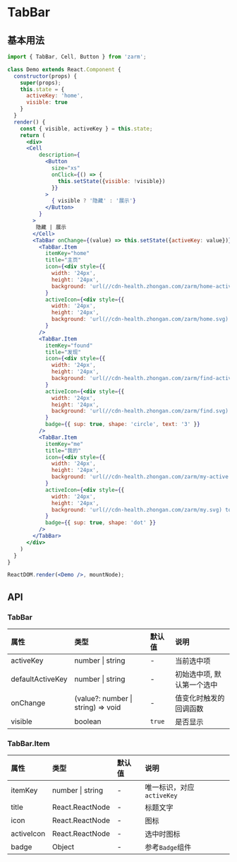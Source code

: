 # TabBar



## 基本用法
```jsx
import { TabBar, Cell, Button } from 'zarm';

class Demo extends React.Component {
  constructor(props) {
    super(props);
    this.state = {
      activeKey: 'home',
      visible: true
    }
  }
  render() {
    const { visible, activeKey } = this.state;
    return (
      <div>
      <Cell
          description={
            <Button
              size="xs"
              onClick={() => {
                this.setState({visible: !visible})
              }}
            >
              { visible ? '隐藏' : '展示'}
            </Button>
          }
        >
         隐藏 | 展示
        </Cell>
        <TabBar onChange={(value) => this.setState({activeKey: value})} activeKey={activeKey} visible={visible} >
          <TabBar.Item
            itemKey="home"
            title="主页"
            icon={<div style={{
              width: '24px',
              height: '24px',
              background: 'url(//cdn-health.zhongan.com/zarm/home-active.svg) top left / 24px 24px no-repeat'}}></div>
            }
            activeIcon={<div style={{
              width: '24px',
              height: '24px',
              background: 'url(//cdn-health.zhongan.com/zarm/home.svg) top left / 24px 24px no-repeat'}}></div>
            }
          />
          <TabBar.Item
            itemKey="found"
            title="发现"
            icon={<div style={{
              width: '24px',
              height: '24px',
              background: 'url(//cdn-health.zhongan.com/zarm/find-active.svg) top left / 24px 24px no-repeat'}}></div>
            }
            activeIcon={<div style={{
              width: '24px',
              height: '24px',
              background: 'url(//cdn-health.zhongan.com/zarm/find.svg) top left / 24px 24px no-repeat'}}></div>
            }
            badge={{ sup: true, shape: 'circle', text: '3' }}
          />
          <TabBar.Item
            itemKey="me"
            title="我的"
            icon={<div style={{
              width: '24px',
              height: '24px',
              background: 'url(//cdn-health.zhongan.com/zarm/my-active.svg) top left / 24px 24px no-repeat'}}></div>
            }
            activeIcon={<div style={{
              width: '24px',
              height: '24px',
              background: 'url(//cdn-health.zhongan.com/zarm/my.svg) top left / 24px 24px no-repeat'}}></div>
            }
            badge={{ sup: true, shape: 'dot' }}
          />
        </TabBar>
      </div>  
    )
  }
}

ReactDOM.render(<Demo />, mountNode);
```



## API

### TabBar

| 属性 | 类型 | 默认值 | 说明 |
| :--- | :--- | :--- | :--- |
| activeKey | number \| string | - | 当前选中项 |
| defaultActiveKey | number \| string | - | 初始选中项, 默认第一个选中 |
| onChange | (value?: number \| string) => void | - | 值变化时触发的回调函数 |
| visible | boolean | `true` | 是否显示 |


### TabBar.Item

| 属性 | 类型 | 默认值 | 说明 |
| :--- | :--- | :--- | :--- |
| itemKey | number \| string | - | 唯一标识，对应`activeKey` |
| title | React.ReactNode | - | 标题文字 |
| icon | React.ReactNode | - | 图标 |
| activeIcon | React.ReactNode | - | 选中时图标 |
| badge | Object | - | 参考`Badge`组件 |